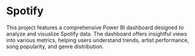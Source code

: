 # Spotify
This project features a comprehensive Power BI dashboard designed to analyze and visualize Spotify data. The dashboard offers insightful views into various metrics, helping users understand trends, artist performance, song popularity, and genre distribution.
